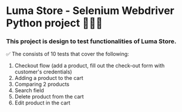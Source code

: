 # Luma Store - Selenium Webdriver Python project 👩🏻‍💻

### This project is design to test functionalities of Luma Store. 
✅ The  consists of 10 tests that cover the following:
1. Checkout flow (add a product, fill out the check-out form with customer's credentials)
2. Adding a product to the cart
3. Comparing 2 products
4. Search field
5. Delete product from the cart
6. Edit product in the cart
